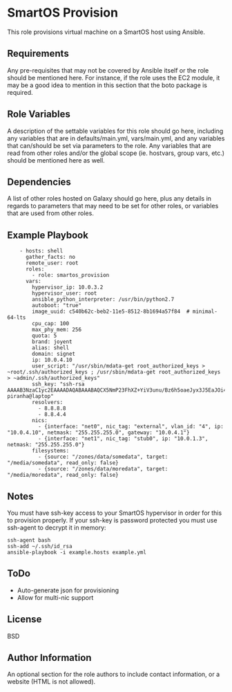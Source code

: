 SmartOS Provision
=========

This role provisions virtual machine on a SmartOS host using Ansible.

Requirements
------------

Any pre-requisites that may not be covered by Ansible itself or the role should be mentioned here. For instance, if the role uses the EC2 module, it may be a good idea to mention in this section that the boto package is required.

Role Variables
--------------

A description of the settable variables for this role should go here, including any variables that are in defaults/main.yml, vars/main.yml, and any variables that can/should be set via parameters to the role. Any variables that are read from other roles and/or the global scope (ie. hostvars, group vars, etc.) should be mentioned here as well.

Dependencies
------------

A list of other roles hosted on Galaxy should go here, plus any details in regards to parameters that may need to be set for other roles, or variables that are used from other roles.

Example Playbook
----------------
```
    - hosts: shell
      gather_facts: no
      remote_user: root
      roles:
        - role: smartos_provision
      vars:
        hypervisor_ip: 10.0.3.2
        hypervisor_user: root
        ansible_python_interpreter: /usr/bin/python2.7
        autoboot: "true"
        image_uuid: c540b62c-beb2-11e5-8512-8b1694a57f84  # minimal-64-lts
        cpu_cap: 100
        max_phy_mem: 256
        quota: 5
        brand: joyent
        alias: shell 
        domain: signet
        ip: 10.0.4.10
        user_script: "/usr/sbin/mdata-get root_authorized_keys > ~root/.ssh/authorized_keys ; /usr/sbin/mdata-get root_authorized_keys > ~admin/.ssh/authorized_keys"
        ssh_key: "ssh-rsa AAAAB3NzaC1yc2EAAAADAQABAAABAQCX5NmP23FhXZ+YiV3unu/Bz6h5oaeJyx3J5EaJOi4de0im3MV1aXZlpYnF0MfpmRxYl2S2pUEJXjW/toA48A+zYjHI7xReKZ9MpCsDBlW4Vfl6EjaoZqN3Hc4P5wK/BiMkSIgURFRJukus1ajRvV+YZiAaRyTwgkhmF20ZdOOIAPiugaoEYg+6iQ5CJZURw1VLJ+UViCC7cBcC4AOjKcbEaLf9RzjISzAs78fN7G60+P5fyAsIinDhKC2VJE/AkxjFtQAdBlt3HNhWnLfd2jmClRNA24Ob/gL3i3OWecWdEsERSypDiOFZI/sRHDKih1mkESbiZiHHMiZRCO34Fqpx piranha@laptop"
        resolvers:
          - 8.8.8.8 
          - 8.8.4.4
        nics:
          - {interface: "net0", nic_tag: "external", vlan_id: "4", ip: "10.0.4.10", netmask: "255.255.255.0", gateway: "10.0.4.1"}
          - {interface: "net1", nic_tag: "stub0", ip: "10.0.1.3", netmask: "255.255.255.0"}
        filesystems:
          - {source: "/zones/data/somedata", target: "/media/somedata", read_only: false}
          - {source: "/zones/data/moredata", target: "/media/moredata", read_only: false}
```

Notes
-----

You must have ssh-key access to your SmartOS hypervisor in order for this to provision properly.
If your ssh-key is password protected you must use ssh-agent to decrypt it in memory:

```
ssh-agent bash
ssh-add ~/.ssh/id_rsa
ansible-playbook -i example.hosts example.yml
```

ToDo
----

- Auto-generate json for provisioning
- Allow for multi-nic support

License
-------

BSD

Author Information
------------------

An optional section for the role authors to include contact information, or a website (HTML is not allowed).
